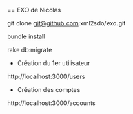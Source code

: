 == EXO de Nicolas

git clone git@github.com:xml2sdo/exo.git

bundle install

rake db:migrate


* Création du 1er utilisateur

http://localhost:3000/users

* Création des comptes

http://localhost:3000/accounts



